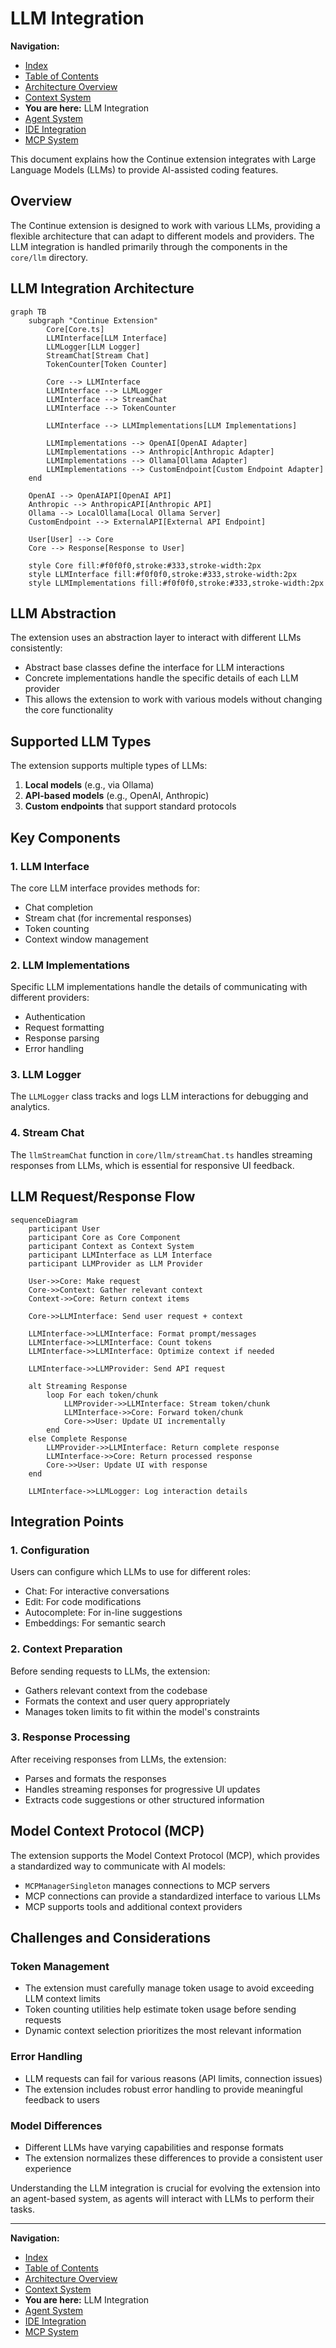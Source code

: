 # LLM Integration

**Navigation:**
- [Index](../index.md)
- [Table of Contents](../table-of-contents.md)
- [Architecture Overview](overview.md)
- [Context System](context-system.md)
- **You are here:** LLM Integration
- [Agent System](agent-system.md)
- [IDE Integration](ide-integration.md)
- [MCP System](mcp-system.md)

This document explains how the Continue extension integrates with Large Language Models (LLMs) to provide AI-assisted coding features.

## Overview

The Continue extension is designed to work with various LLMs, providing a flexible architecture that can adapt to different models and providers. The LLM integration is handled primarily through the components in the `core/llm` directory.

## LLM Integration Architecture

```mermaid
graph TB
    subgraph "Continue Extension"
        Core[Core.ts]
        LLMInterface[LLM Interface]
        LLMLogger[LLM Logger]
        StreamChat[Stream Chat]
        TokenCounter[Token Counter]
        
        Core --> LLMInterface
        LLMInterface --> LLMLogger
        LLMInterface --> StreamChat
        LLMInterface --> TokenCounter
        
        LLMInterface --> LLMImplementations[LLM Implementations]
        
        LLMImplementations --> OpenAI[OpenAI Adapter]
        LLMImplementations --> Anthropic[Anthropic Adapter]
        LLMImplementations --> Ollama[Ollama Adapter]
        LLMImplementations --> CustomEndpoint[Custom Endpoint Adapter]
    end
    
    OpenAI --> OpenAIAPI[OpenAI API]
    Anthropic --> AnthropicAPI[Anthropic API]
    Ollama --> LocalOllama[Local Ollama Server]
    CustomEndpoint --> ExternalAPI[External API Endpoint]
    
    User[User] --> Core
    Core --> Response[Response to User]
    
    style Core fill:#f0f0f0,stroke:#333,stroke-width:2px
    style LLMInterface fill:#f0f0f0,stroke:#333,stroke-width:2px
    style LLMImplementations fill:#f0f0f0,stroke:#333,stroke-width:2px
```

## LLM Abstraction

The extension uses an abstraction layer to interact with different LLMs consistently:

- Abstract base classes define the interface for LLM interactions
- Concrete implementations handle the specific details of each LLM provider
- This allows the extension to work with various models without changing the core functionality

## Supported LLM Types

The extension supports multiple types of LLMs:

1. **Local models** (e.g., via Ollama)
2. **API-based models** (e.g., OpenAI, Anthropic)
3. **Custom endpoints** that support standard protocols

## Key Components

### 1. LLM Interface

The core LLM interface provides methods for:
- Chat completion
- Stream chat (for incremental responses)
- Token counting
- Context window management

### 2. LLM Implementations

Specific LLM implementations handle the details of communicating with different providers:
- Authentication
- Request formatting
- Response parsing
- Error handling

### 3. LLM Logger

The `LLMLogger` class tracks and logs LLM interactions for debugging and analytics.

### 4. Stream Chat

The `llmStreamChat` function in `core/llm/streamChat.ts` handles streaming responses from LLMs, which is essential for responsive UI feedback.

## LLM Request/Response Flow

```mermaid
sequenceDiagram
    participant User
    participant Core as Core Component
    participant Context as Context System
    participant LLMInterface as LLM Interface
    participant LLMProvider as LLM Provider
    
    User->>Core: Make request
    Core->>Context: Gather relevant context
    Context->>Core: Return context items
    
    Core->>LLMInterface: Send user request + context
    
    LLMInterface->>LLMInterface: Format prompt/messages
    LLMInterface->>LLMInterface: Count tokens
    LLMInterface->>LLMInterface: Optimize context if needed
    
    LLMInterface->>LLMProvider: Send API request
    
    alt Streaming Response
        loop For each token/chunk
            LLMProvider->>LLMInterface: Stream token/chunk
            LLMInterface->>Core: Forward token/chunk
            Core->>User: Update UI incrementally
        end
    else Complete Response
        LLMProvider->>LLMInterface: Return complete response
        LLMInterface->>Core: Return processed response
        Core->>User: Update UI with response
    end
    
    LLMInterface->>LLMLogger: Log interaction details
```

## Integration Points

### 1. Configuration

Users can configure which LLMs to use for different roles:
- Chat: For interactive conversations
- Edit: For code modifications
- Autocomplete: For in-line suggestions
- Embeddings: For semantic search

### 2. Context Preparation

Before sending requests to LLMs, the extension:
- Gathers relevant context from the codebase
- Formats the context and user query appropriately
- Manages token limits to fit within the model's constraints

### 3. Response Processing

After receiving responses from LLMs, the extension:
- Parses and formats the responses
- Handles streaming responses for progressive UI updates
- Extracts code suggestions or other structured information

## Model Context Protocol (MCP)

The extension supports the Model Context Protocol (MCP), which provides a standardized way to communicate with AI models:

- `MCPManagerSingleton` manages connections to MCP servers
- MCP connections can provide a standardized interface to various LLMs
- MCP supports tools and additional context providers

## Challenges and Considerations

### Token Management

- The extension must carefully manage token usage to avoid exceeding LLM context limits
- Token counting utilities help estimate token usage before sending requests
- Dynamic context selection prioritizes the most relevant information

### Error Handling

- LLM requests can fail for various reasons (API limits, connection issues)
- The extension includes robust error handling to provide meaningful feedback to users

### Model Differences

- Different LLMs have varying capabilities and response formats
- The extension normalizes these differences to provide a consistent user experience

Understanding the LLM integration is crucial for evolving the extension into an agent-based system, as agents will interact with LLMs to perform their tasks.

---

**Navigation:**
- [Index](../index.md)
- [Table of Contents](../table-of-contents.md)
- [Architecture Overview](overview.md)
- [Context System](context-system.md)
- **You are here:** LLM Integration
- [Agent System](agent-system.md)
- [IDE Integration](ide-integration.md)
- [MCP System](mcp-system.md) 